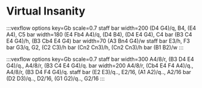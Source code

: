 ---
---

# Virtual Insanity

:::vexflow
options key=Gb scale=0.7
staff
  bar width=200
    (D4 G4)/q, B4, (E4 A4), C5
  bar width=180
    (E4 Fb4 A4)/q, (D4 B4), (D4 E4 G4), C4
  bar
    (B3 C4 E4 G4)/h, (B3 Cb4 E4 G4)
  bar width=70
    (A3 Bn4 G4)/w
staff
  bar
    E3/h, F3
  bar
    G3/q, G2, (C2 C3)/h
  bar
    (Cn2 Cn3)/h, (Cn2 Cn3)/h
  bar
    (B1 B2)/w
:::

:::vexflow
options key=Gb scale=0.7
staff
  bar width=300
    A4/8/r, (B3 D4 E4 G4)/q., A4/8/r, (B3 C4 E4 G4)/q. 
  bar width=200
    A4/8/r, (Cb4 E4 F4 A4)/q., A4/8/r, (B3 D4 F4 G4)/q. 
staff
  bar
    (E2 E3)/q.., E2/16, (A1 A2)/q.., A2/16
  bar
    (D2 D3)/q.., D2/16, (G1 G2)/q.., G2/16
:::